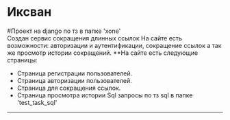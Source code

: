 # Иксван
#Проект на django по тз в папке 'xone'<br>
 Создан сервис сокращения длинных ссылок
 На сайте есть возможности: авторизации и аутентификации, сокращение ссылок а так же просмотр истории сокращений.
**На сайте есть следующие страницы:
 * Страница регистрации пользователей.
 * Страница авторизации пользователей.
 * Страница для сокращения ссылок.
 * Страница просмотра истории
Sql запросы по тз sql в папке 'test_task_sql'
<hr>


